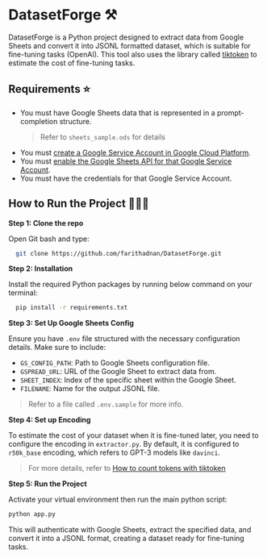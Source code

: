 # DatasetForge ⚒️

DatasetForge is a Python project designed to extract data from Google Sheets and convert it into JSONL formatted dataset, which is suitable for fine-tuning tasks (OpenAI). This tool also uses the library called [tiktoken](https://pypi.org/project/tiktoken/) to estimate the cost of fine-tuning tasks.

## Requirements ⭐

- You must have Google Sheets data that is represented in a prompt-completion structure.
  > Refer to `sheets_sample.ods` for details
- You must [create a Google Service Account in Google Cloud Platform](https://www.howtogeek.com/devops/how-to-create-and-use-service-accounts-in-google-cloud-platform/).
- You must [enable the Google Sheets API for that Google Service Account](https://support.google.com/googleapi/answer/6158841?hl=en).
- You must have the credentials for that Google Service Account.


## How to Run the Project 🏃🏽‍♂️

**Step 1: Clone the repo**

Open Git bash and type:
```bash
  git clone https://github.com/farithadnan/DatasetForge.git
```

**Step 2: Installation** 

Install the required Python packages by running below command on your terminal:
  ```bash
    pip install -r requirements.txt
  ```

**Step 3: Set Up Google Sheets Config**

Ensure you have `.env` file structured with the necessary configuration details. Make sure to include:
- `GS_CONFIG_PATH`: Path to Google Sheets configuration file.
- `GSPREAD_URL`: URL of the Google Sheet to extract data from.
- `SHEET_INDEX`: Index of the specific sheet within the Google Sheet.
- `FILENAME`: Name for the output JSONL file.
> Refer to a file called `.env.sample` for more info.


**Step 4: Set up Encoding**

To estimate the cost of your dataset when it is fine-tuned later, you need to configure the encoding in `extractor.py`. By default, it is configured to `r50k_base` encoding, which refers to GPT-3 models like `davinci`.
> For more details, refer to [How to count tokens with tiktoken](https://github.com/openai/openai-cookbook/blob/main/examples/How_to_count_tokens_with_tiktoken.ipynb)

**Step 5: Run the Project**

Activate your virtual environment then run the main python script:

```bash
python app.py
```

This will authenticate with Google Sheets, extract the specified data, and convert it into a JSONL format, creating a dataset ready for fine-tuning tasks.

